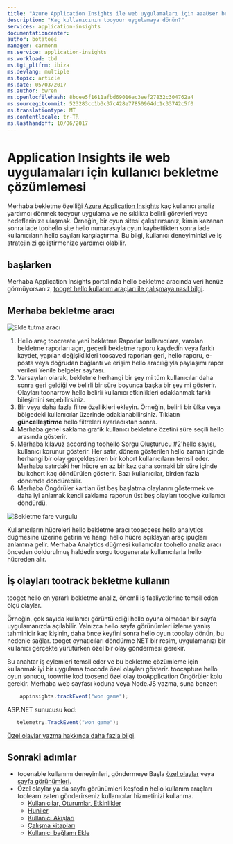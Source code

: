 ```yaml
---
title: "Azure Application Insights ile web uygulamaları için aaaUser bekletme analizi | Microsoft docs"
description: "Kaç kullanıcının tooyour uygulamaya dönün?"
services: application-insights
documentationcenter: 
author: botatoes
manager: carmonm
ms.service: application-insights
ms.workload: tbd
ms.tgt_pltfrm: ibiza
ms.devlang: multiple
ms.topic: article
ms.date: 05/03/2017
ms.author: bwren
ms.openlocfilehash: 8bcee5f1611afbd69016ec3eef27832c304762a4
ms.sourcegitcommit: 523283cc1b3c37c428e77850964dc1c33742c5f0
ms.translationtype: MT
ms.contentlocale: tr-TR
ms.lasthandoff: 10/06/2017
---
```

# <a name="user-retention-analysis-for-web-applications-with-application-insights"></a>Application Insights ile web uygulamaları için kullanıcı bekletme çözümlemesi

Merhaba bekletme özelliği [Azure Application Insights](app-insights-overview.md) kaç kullanıcı analiz yardımcı dönmek tooyour uygulama ve ne sıklıkta belirli görevleri veya hedeflerinize ulaşmak. Örneğin, bir oyun sitesi çalıştırırsanız, kimin kazanan sonra iade toohello site hello numarasıyla oyun kaybettikten sonra iade kullanıcıların hello sayıları karşılaştırma. Bu bilgi, kullanıcı deneyiminizi ve iş stratejinizi geliştirmenize yardımcı olabilir.

## <a name="get-started"></a>başlarken

Merhaba Application Insights portalında hello bekletme aracında veri henüz görmüyorsanız, [tooget hello kullanım araçları ile çalışmaya nasıl bilgi](app-insights-usage-overview.md).

## <a name="hello-retention-tool"></a>Merhaba bekletme aracı

![Elde tutma aracı](./media/app-insights-usage-retention/retention.png)

1. Hello araç toocreate yeni bekletme Raporlar kullanıcılara, varolan bekletme raporları açın, geçerli bekletme raporu kaydedin veya farklı kaydet, yapılan değişiklikleri toosaved raporları geri, hello raporu, e-posta veya doğrudan bağlantı ve erişim hello aracılığıyla paylaşımı rapor verileri Yenile belgeler sayfası. 
2. Varsayılan olarak, bekletme herhangi bir şey mi tüm kullanıcılar daha sonra geri geldiği ve belirli bir süre boyunca başka bir şey mi gösterir. Olayları toonarrow hello belirli kullanıcı etkinlikleri odaklanmak farklı bileşimini seçebilirsiniz.
3. Bir veya daha fazla filtre özellikleri ekleyin. Örneğin, belirli bir ülke veya bölgedeki kullanıcılar üzerinde odaklanabilirsiniz. Tıklatın **güncelleştirme** hello filtreleri ayarladıktan sonra. 
4. Merhaba genel saklama grafik kullanıcı bekletme özetini süre seçili hello arasında gösterir. 
5. Merhaba kılavuz according toohello Sorgu Oluşturucu #2'hello sayısı, kullanıcı korunur gösterir. Her satır, dönem gösterilen hello zaman içinde herhangi bir olay gerçekleştiren bir kohort kullanıcıların temsil eder. Merhaba satırdaki her hücre en az bir kez daha sonraki bir süre içinde bu kohort kaç döndürülen gösterir. Bazı kullanıcılar, birden fazla dönemde döndürebilir. 
6. Merhaba Öngörüler kartları üst beş başlatma olaylarını göstermek ve daha iyi anlamak kendi saklama raporun üst beş olayları toogive kullanıcı döndürdü. 

![Bekletme fare vurgulu](./media/app-insights-usage-retention/hover.png)

Kullanıcıların hücreleri hello bekletme aracı tooaccess hello analytics düğmesine üzerine getirin ve hangi hello hücre açıklayan araç ipuçları anlamına gelir. Merhaba Analytics düğmesi kullanıcılar toohello analiz aracı önceden doldurulmuş haldedir sorgu toogenerate kullanıcılarla hello hücreden alır. 

## <a name="use-business-events-tootrack-retention"></a>İş olayları tootrack bekletme kullanın

tooget hello en yararlı bekletme analiz, önemli iş faaliyetlerine temsil eden ölçü olaylar. 

Örneğin, çok sayıda kullanıcı görüntülediği hello oyuna olmadan bir sayfa uygulamanızda açılabilir. Yalnızca hello sayfa görünümleri izleme yanlış tahminidir kaç kişinin, daha önce keyfini sonra hello oyun tooplay dönün, bu nedenle sağlar. tooget oynatıcıları döndürme NET bir resim, uygulamanızı bir kullanıcı gerçekte yürütürken özel bir olay göndermesi gerekir.  

Bu anahtar iş eylemleri temsil eder ve bu bekletme çözümleme için kullanmak iyi bir uygulama toocode özel olayları gösterir. toocapture hello oyun sonucu, toowrite kod toosend özel olay tooApplication Öngörüler kolu gerekir. Merhaba web sayfası koduna veya Node.JS yazma, şuna benzer:

```JavaScript
    appinsights.trackEvent("won game");
```

ASP.NET sunucusu kod:

```C#
   telemetry.TrackEvent("won game");
```

[Özel olaylar yazma hakkında daha fazla bilgi](app-insights-api-custom-events-metrics.md#trackevent).


## <a name="next-steps"></a>Sonraki adımlar
- tooenable kullanımı deneyimleri, göndermeye Başla [özel olaylar](https://docs.microsoft.com/en-us/azure/application-insights/app-insights-api-custom-events-metrics#trackevent) veya [sayfa görünümleri](https://docs.microsoft.com/azure/application-insights/app-insights-api-custom-events-metrics#page-views).
- Özel olaylar ya da sayfa görünümleri keşfedin hello kullanım araçları toolearn zaten gönderirseniz kullanıcılar hizmetinizi kullanma.
    - [Kullanıcılar, Oturumlar, Etkinlikler](app-insights-usage-segmentation.md)
    - [Huniler](usage-funnels.md)
    - [Kullanıcı Akışları](app-insights-usage-flows.md)
    - [Çalışma kitapları](app-insights-usage-workbooks.md)
    - [Kullanıcı bağlamı Ekle](app-insights-usage-send-user-context.md)


